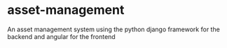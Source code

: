 # asset-management
An asset management system using the python django framework for the backend and angular for the frontend
